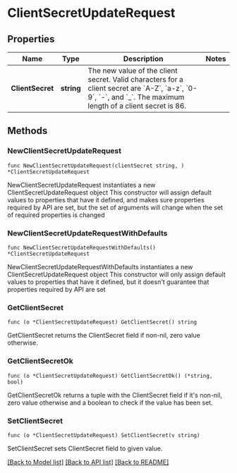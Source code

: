 # ClientSecretUpdateRequest

## Properties

Name | Type | Description | Notes
------------ | ------------- | ------------- | -------------
**ClientSecret** | **string** | The new value of the client secret. Valid characters for a client secret are &#x60;A-Z&#x60;, &#x60;a-z&#x60;, &#x60;0-9&#x60;, &#x60;-&#x60;, and &#x60;_&#x60;. The maximum length of a client secret is 86. | 

## Methods

### NewClientSecretUpdateRequest

`func NewClientSecretUpdateRequest(clientSecret string, ) *ClientSecretUpdateRequest`

NewClientSecretUpdateRequest instantiates a new ClientSecretUpdateRequest object
This constructor will assign default values to properties that have it defined,
and makes sure properties required by API are set, but the set of arguments
will change when the set of required properties is changed

### NewClientSecretUpdateRequestWithDefaults

`func NewClientSecretUpdateRequestWithDefaults() *ClientSecretUpdateRequest`

NewClientSecretUpdateRequestWithDefaults instantiates a new ClientSecretUpdateRequest object
This constructor will only assign default values to properties that have it defined,
but it doesn't guarantee that properties required by API are set

### GetClientSecret

`func (o *ClientSecretUpdateRequest) GetClientSecret() string`

GetClientSecret returns the ClientSecret field if non-nil, zero value otherwise.

### GetClientSecretOk

`func (o *ClientSecretUpdateRequest) GetClientSecretOk() (*string, bool)`

GetClientSecretOk returns a tuple with the ClientSecret field if it's non-nil, zero value otherwise
and a boolean to check if the value has been set.

### SetClientSecret

`func (o *ClientSecretUpdateRequest) SetClientSecret(v string)`

SetClientSecret sets ClientSecret field to given value.



[[Back to Model list]](../README.md#documentation-for-models) [[Back to API list]](../README.md#documentation-for-api-endpoints) [[Back to README]](../README.md)


